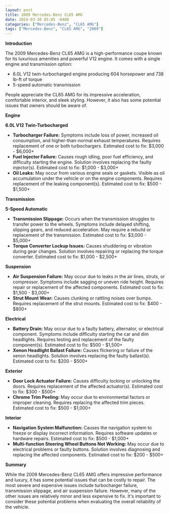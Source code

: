 ```yaml
---
layout: post
title: 2009 Mercedes-Benz CL65 AMG
date: 2024-03-30 05:05 -0400
categories: ["Mercedes-Benz", "CL65 AMG"]
tags: ["Mercedes-Benz", "CL65 AMG", "2009"]
---
```

**Introduction**

The 2009 Mercedes-Benz CL65 AMG is a high-performance coupe known for its luxurious amenities and powerful V12 engine. It comes with a single engine and transmission option:

* 6.0L V12 twin-turbocharged engine producing 604 horsepower and 738 lb-ft of torque
* 5-speed automatic transmission

People appreciate the CL65 AMG for its impressive acceleration, comfortable interior, and sleek styling. However, it also has some potential issues that owners should be aware of.

**Engine**

**6.0L V12 Twin-Turbocharged**

* **Turbocharger Failure:** Symptoms include loss of power, increased oil consumption, and higher-than-normal exhaust temperatures. Requires replacement of one or both turbochargers. Estimated cost to fix: $3,000 - $6,000+
* **Fuel Injector Failure:** Causes rough idling, poor fuel efficiency, and difficulty starting the engine. Solution involves replacing the faulty injector(s). Estimated cost to fix: $1,000 - $3,000+
* **Oil Leaks:** May occur from various engine seals or gaskets. Visible as oil accumulation under the vehicle or on the engine components. Requires replacement of the leaking component(s). Estimated cost to fix: $500 - $1,500+

**Transmission**

**5-Speed Automatic**

* **Transmission Slippage:** Occurs when the transmission struggles to transfer power to the wheels. Symptoms include delayed shifting, slipping gears, and reduced acceleration. May require a rebuild or replacement of the transmission. Estimated cost to fix: $3,000 - $5,000+
* **Torque Converter Lockup Issues:** Causes shuddering or vibration during gear changes. Solution involves repairing or replacing the torque converter. Estimated cost to fix: $1,000 - $2,500+

**Suspension**

* **Air Suspension Failure:** May occur due to leaks in the air lines, struts, or compressor. Symptoms include sagging or uneven ride height. Requires repair or replacement of the affected components. Estimated cost to fix: $1,500 - $3,000+
* **Strut Mount Wear:** Causes clunking or rattling noises over bumps. Requires replacement of the strut mounts. Estimated cost to fix: $400 - $800+

**Electrical**

* **Battery Drain:** May occur due to a faulty battery, alternator, or electrical component. Symptoms include difficulty starting the car and dim headlights. Requires testing and replacement of the faulty component(s). Estimated cost to fix: $500 - $1,500+
* **Xenon Headlight Ballast Failure:** Causes flickering or failure of the xenon headlights. Solution involves replacing the faulty ballast(s). Estimated cost to fix: $200 - $500+

**Exterior**

* **Door Lock Actuator Failure:** Causes difficulty locking or unlocking the doors. Requires replacement of the affected actuator(s). Estimated cost to fix: $300 - $500+
* **Chrome Trim Peeling:** May occur due to environmental factors or improper cleaning. Requires replacing the affected trim pieces. Estimated cost to fix: $500 - $1,000+

**Interior**

* **Navigation System Malfunction:** Causes the navigation system to freeze or display incorrect information. Requires software updates or hardware repairs. Estimated cost to fix: $500 - $1,000+
* **Multi-function Steering Wheel Buttons Not Working:** May occur due to electrical problems or faulty buttons. Solution involves diagnosing and replacing the affected components. Estimated cost to fix: $200 - $500+

**Summary**

While the 2009 Mercedes-Benz CL65 AMG offers impressive performance and luxury, it has some potential issues that can be costly to repair. The most severe and expensive issues include turbocharger failure, transmission slippage, and air suspension failure. However, many of the other issues are relatively minor and less expensive to fix. It's important to consider these potential problems when evaluating the overall reliability of the vehicle.
